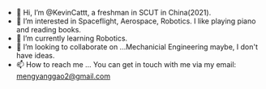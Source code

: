 - 👋 Hi, I’m @KevinCattt, a freshman in SCUT in China(2021).
- 👀 I’m interested in Spaceflight, Aerospace, Robotics. I like playing piano and reading books.
- 🌱 I’m currently learning Robotics.
- 💞️ I’m looking to collaborate on ...Mechanicial Engineering maybe, I don't have ideas.
- 📫 How to reach me ... You can get in touch with me via my email: mengyanggao2@gmail.com

<!---
KevinCattt/KevinCattt is a ✨ special ✨ repository because its `README.md` (this file) appears on your GitHub profile.
You can click the Preview link to take a look at your changes.
--->
